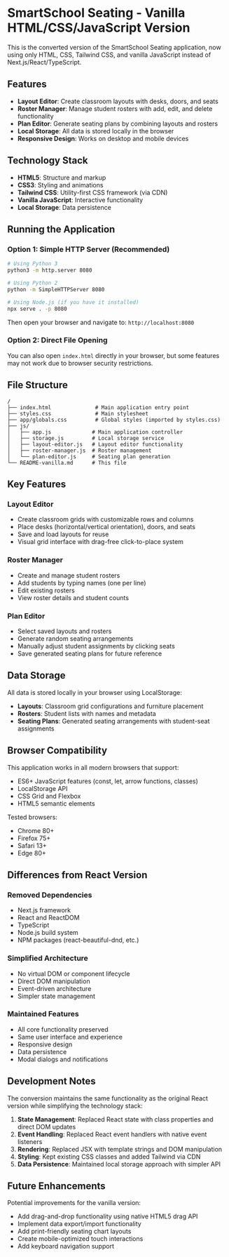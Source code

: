 # SmartSchool Seating - Vanilla HTML/CSS/JavaScript Version

This is the converted version of the SmartSchool Seating application, now using only HTML, CSS, Tailwind CSS, and vanilla JavaScript instead of Next.js/React/TypeScript.

## Features

- **Layout Editor**: Create classroom layouts with desks, doors, and seats
- **Roster Manager**: Manage student rosters with add, edit, and delete functionality
- **Plan Editor**: Generate seating plans by combining layouts and rosters
- **Local Storage**: All data is stored locally in the browser
- **Responsive Design**: Works on desktop and mobile devices

## Technology Stack

- **HTML5**: Structure and markup
- **CSS3**: Styling and animations
- **Tailwind CSS**: Utility-first CSS framework (via CDN)
- **Vanilla JavaScript**: Interactive functionality
- **Local Storage**: Data persistence

## Running the Application

### Option 1: Simple HTTP Server (Recommended)

```bash
# Using Python 3
python3 -m http.server 8080

# Using Python 2
python -m SimpleHTTPServer 8080

# Using Node.js (if you have it installed)
npx serve . -p 8080
```

Then open your browser and navigate to: `http://localhost:8080`

### Option 2: Direct File Opening

You can also open `index.html` directly in your browser, but some features may not work due to browser security restrictions.

## File Structure

```
/
├── index.html              # Main application entry point
├── styles.css              # Main stylesheet
├── app/globals.css         # Global styles (imported by styles.css)
├── js/
│   ├── app.js             # Main application controller
│   ├── storage.js         # Local storage service
│   ├── layout-editor.js   # Layout editor functionality
│   ├── roster-manager.js  # Roster management
│   └── plan-editor.js     # Seating plan generation
└── README-vanilla.md      # This file
```

## Key Features

### Layout Editor
- Create classroom grids with customizable rows and columns
- Place desks (horizontal/vertical orientation), doors, and seats
- Save and load layouts for reuse
- Visual grid interface with drag-free click-to-place system

### Roster Manager
- Create and manage student rosters
- Add students by typing names (one per line)
- Edit existing rosters
- View roster details and student counts

### Plan Editor
- Select saved layouts and rosters
- Generate random seating arrangements
- Manually adjust student assignments by clicking seats
- Save generated seating plans for future reference

## Data Storage

All data is stored locally in your browser using LocalStorage:
- **Layouts**: Classroom grid configurations and furniture placement
- **Rosters**: Student lists with names and metadata
- **Seating Plans**: Generated seating arrangements with student-seat assignments

## Browser Compatibility

This application works in all modern browsers that support:
- ES6+ JavaScript features (const, let, arrow functions, classes)
- LocalStorage API
- CSS Grid and Flexbox
- HTML5 semantic elements

Tested browsers:
- Chrome 80+
- Firefox 75+
- Safari 13+
- Edge 80+

## Differences from React Version

### Removed Dependencies
- Next.js framework
- React and ReactDOM
- TypeScript
- Node.js build system
- NPM packages (react-beautiful-dnd, etc.)

### Simplified Architecture
- No virtual DOM or component lifecycle
- Direct DOM manipulation
- Event-driven architecture
- Simpler state management

### Maintained Features
- All core functionality preserved
- Same user interface and experience
- Responsive design
- Data persistence
- Modal dialogs and notifications

## Development Notes

The conversion maintains the same functionality as the original React version while simplifying the technology stack:

1. **State Management**: Replaced React state with class properties and direct DOM updates
2. **Event Handling**: Replaced React event handlers with native event listeners
3. **Rendering**: Replaced JSX with template strings and DOM manipulation
4. **Styling**: Kept existing CSS classes and added Tailwind via CDN
5. **Data Persistence**: Maintained local storage approach with simpler API

## Future Enhancements

Potential improvements for the vanilla version:
- Add drag-and-drop functionality using native HTML5 drag API
- Implement data export/import functionality
- Add print-friendly seating chart layouts
- Create mobile-optimized touch interactions
- Add keyboard navigation support